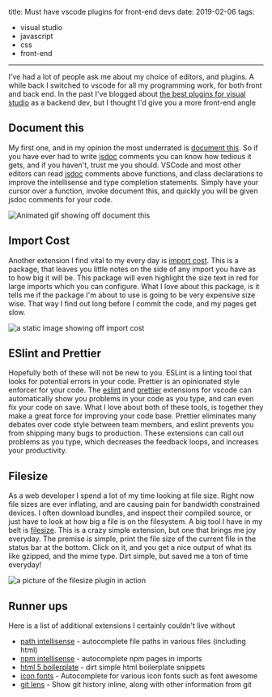 title: Must have vscode plugins for front-end devs
date: 2019-02-06
tags:
- visual studio
- javascript
- css
- front-end
---

I've had a lot of people ask me about my choice of editors, and plugins. A while back I switched to vscode for all my programming work, for both front and back end. In the past I've blogged about [the best plugins for visual studio](/VS-2017-best-extensions-on-launch/) as a backend dev, but I thought I'd give you a more front-end angle

<!-- more -->

## Document this

My first one, and in my opinion the most underrated is [document this](https://marketplace.visualstudio.com/items?itemName=joelday.docthis). So if you have ever had to write [jsdoc](http://usejsdoc.org/) comments you can know how tedious it gets, and if you haven't, trust me you should. VSCode and most other editors can read [jsdoc](http://usejsdoc.org/) comments above functions, and class declarations to improve the intellisense and type completion statements. Simply have your cursor over a function, invoke document this, and quickly you will be given jsdoc comments for your code.

![Animated gif showing off document this](document-this.gif)


## Import Cost

Another extension I find vital to my every day is [import cost](https://marketplace.visualstudio.com/items?itemName=wix.vscode-import-cost). This is a package, that leaves you little notes on the side of any import you have as to how big it will be. This package will even highlight the size text in red for large imports which you can configure. What I love about this package, is it tells me if the package I'm about to use is going to be very expensive size wise. That way I find out long before I commit the code, and my pages get slow.

![a static image showing off import cost](import-cost.png)

## ESlint and Prettier

Hopefully both of these will not be new to you. ESLint is a linting tool that looks for potential errors in your code. Prettier is an opinionated style enforcer for your code. The [eslint](https://marketplace.visualstudio.com/items?itemName=dbaeumer.vscode-eslint) and [prettier](https://marketplace.visualstudio.com/items?itemName=esbenp.prettier-vscode) extensions for vscode can automatically show you problems in your code as you type, and can even fix your code on save. What I love about both of these tools, is together they make a great force for improving your code base. Prettier eliminates many debates over code style between team members, and eslint prevents you from shipping many bugs to production. These extensions can call out problems as you type, which decreases the feedback loops, and increases your productivity.




## Filesize

As a web developer I spend a lot of my time looking at file size. Right now file sizes are ever inflating, and are causing pain for bandwidth constrained devices. I often download bundles, and inspect their compiled source, or just have to look at how big a file is on the filesystem. A big tool I have in my belt is [filesize](https://marketplace.visualstudio.com/items?itemName=mkxml.vscode-filesize). This is a crazy simple extension, but one that brings me joy everyday. The premise is simple, print the file size of the current file in the status bar at the bottom. Click on it, and you get a nice output of what its like gzipped, and the mime type. Dirt simple, but saved me a ton of time everyday!

![a picture of the filesize plugin in action](filesize2.jpg)


## Runner ups

Here is a list of additional extensions I certainly couldn't live without

* [path intellisense](https://marketplace.visualstudio.com/items?itemName=christian-kohler.path-intellisense) - autocomplete file paths in various files (including html)
* [npm intellisense](https://marketplace.visualstudio.com/items?itemName=christian-kohler.npm-intellisense) - autocomplete npm pages in imports
* [html 5 boilerplate](https://marketplace.visualstudio.com/items?itemName=sidthesloth.html5-boilerplate) - dirt simple html boilerplate snippets
* [icon fonts](https://marketplace.visualstudio.com/items?itemName=idleberg.icon-fonts) - Autocomplete for various icon fonts such as font awesome
* [git lens](https://marketplace.visualstudio.com/items?itemName=eamodio.gitlens) - Show git history inline, along with other information from git